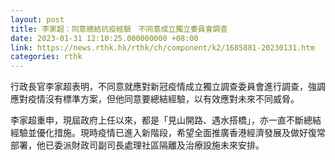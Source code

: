 ```yaml
---
layout: post
title: 李家超：同意總結抗疫經驗　不同意成立獨立委員會調查
date: 2023-01-31 12:10:25.000000000 +08:00
link: https://news.rthk.hk/rthk/ch/component/k2/1685881-20230131.htm
categories: rthk
---
```


行政長官李家超表明，不同意就應對新冠疫情成立獨立調查委員會進行調查，強調應對疫情沒有標準方案，但他同意要總結經驗，以有效應對未來不同威脅。

李家超重申，現屆政府上任以來，都是「見山開路、遇水搭橋」，亦一直不斷總結經驗並優化措施。現時疫情已進入新階段，希望全面推廣香港經濟發展及做好復常部署，他已委派財政司副司長處理社區隔離及治療設施未來安排。
